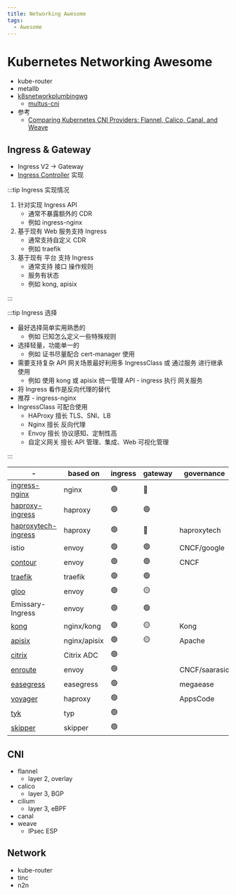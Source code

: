 ```yaml
---
title: Networking Awesome
tags:
  - Awesome
---
```


# Kubernetes Networking Awesome

- kube-router
- metallb
- [k8snetworkplumbingwg](https://github.com/k8snetworkplumbingwg)
  - [multus-cni](https://github.com/k8snetworkplumbingwg/multus-cni)
- 参考
  - [Comparing Kubernetes CNI Providers: Flannel, Calico, Canal, and Weave](https://rancher.com/blog/2019/2019-03-21-comparing-kubernetes-cni-providers-flannel-calico-canal-and-weave/)

## Ingress & Gateway

- Ingress V2 -> Gateway
- [Ingress Controller](https://kubernetes.io/docs/concepts/services-networking/ingress-controllers/#additional-controllers) 实现

:::tip Ingress 实现情况

1. 针对实现 Ingress API
   - 通常不暴露额外的 CDR
   - 例如 ingress-nginx
2. 基于现有 Web 服务支持 Ingress
   - 通常支持自定义 CDR
   - 例如 traefik
3. 基于现有 平台 支持 Ingress
   - 通常支持 接口 操作规则
   - 服务有状态
   - 例如 kong, apisix

:::

:::tip Ingress 选择

- 最好选择简单实用熟悉的
  - 例如 已知怎么定义一些特殊规则
- 选择轻量，功能单一的
  - 例如 证书尽量配合 cert-manager 使用
- 需要支持复杂 API 网关场景最好利用多 IngressClass 或 通过服务 进行继承使用
  - 例如 使用 kong 或 apisix 统一管理 API - ingress 执行 网关服务
- 将 Ingress 看作是反向代理的替代
- 推荐 - ingress-nginx
- IngressClass 可配合使用
  - HAProxy 擅长 TLS、SNI、LB
  - Nginx 擅长 反向代理
  - Envoy 擅长 协议感知、定制性高
  - 自定义网关 擅长 API 管理、集成、Web 可视化管理

:::

| -                     | based on     | ingress | gateway | governance    |
| --------------------- | ------------ | ------- | ------- | ------------- |
| [ingress-nginx]       | nginx        | 🟢      | 🔴      |
| [haproxy-ingress]     | haproxy      | 🟢      | 🟢      |
| [haproxytech-ingress] | haproxy      | 🟢      | 🔴      | haproxytech   |
| istio                 | envoy        | 🟢      | 🟢      | CNCF/google   |
| [contour]             | envoy        | 🟢      | 🟢      | CNCF          |
| [traefik]             | traefik      | 🟢      | 🟢      |
| [gloo]                | envoy        | 🟢      | 🟡      |
| Emissary-Ingress      | envoy        | 🟢      | 🟢      |
| [kong]                | nginx/kong   | 🟢      | 🟡      | Kong          |
| [apisix]              | nginx/apisix | 🟢      | 🟡      | Apache        |
| [citrix]              | Citrix ADC   | 🟢      |
| [enroute]             | envoy        | 🟢      |         | CNCF/saarasio |
| [easegress]           | easegress    | 🟢      |         | megaease      |
| [voyager]             | haproxy      | 🟢      |         | AppsCode      |
| [tyk]                 | typ          | 🟢      |
| [skipper]             | skipper      | 🟢      |

[ingress-nginx]: https://github.com/kubernetes/ingress-nginx
[apisix]: https://github.com/apache/apisix-ingress-controller
[gloo]: https://github.com/solo-io/gloo
[haproxy-ingress]: https://github.com/jcmoraisjr/haproxy-ingress
[haproxytech-ingress]: https://github.com/haproxytech/kubernetes-ingress
[kong]: https://github.com/Kong/kubernetes-ingress-controller
[voyager]: https://github.com/voyagermesh/voyager
[contour]: https://github.com/projectcontour/contour
[citrix]: https://github.com/citrix/citrix-k8s-ingress-controller
[enroute]: https://github.com/saarasio/enroute
[easegress]: https://github.com/megaease/easegress
[tyk]: https://github.com/TykTechnologies/tyk-operator
[skipper]: https://github.com/zalando/skipper
[traefik]: https://traefik.io/

## CNI

- flannel
  - layer 2, overlay
- calico
  - layer 3, BGP
- cilium
  - layer 3, eBPF
- canal
- weave
  - IPsec ESP

## Network

- kube-router
- tinc
- n2n
